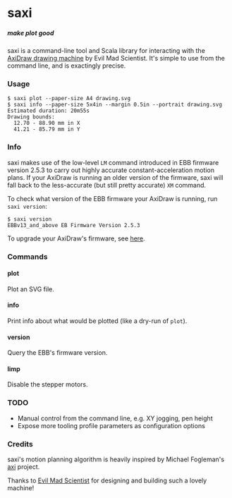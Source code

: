 # saxi
##### make plot good

saxi is a command-line tool and Scala library for interacting with the [AxiDraw
drawing machine](https://axidraw.com/) by Evil Mad Scientist. It's simple to
use from the command line, and is exactingly precise.

### Usage

```
$ saxi plot --paper-size A4 drawing.svg
$ saxi info --paper-size 5x4in --margin 0.5in --portrait drawing.svg
Estimated duration: 20m55s
Drawing bounds:
  12.70 - 88.90 mm in X
  41.21 - 85.79 mm in Y
```

### Info

saxi makes use of the low-level `LM` command introduced in EBB firmware version
2.5.3 to carry out highly accurate constant-acceleration motion plans. If your
AxiDraw is running an older version of the firmware, saxi will fall back to the
less-accurate (but still pretty accurate) `XM` command.

To check what version of the EBB firmware your AxiDraw is running, run `saxi version`:

```
$ saxi version
EBBv13_and_above EB Firmware Version 2.5.3
```

To upgrade your AxiDraw's firmware, see [here](https://github.com/evil-mad/EggBot/tree/master/EBB_firmware).

### Commands

#### plot
Plot an SVG file.
#### info
Print info about what would be plotted (like a dry-run of `plot`).
#### version
Query the EBB's firmware version.
#### limp
Disable the stepper motors.

### TODO

- Manual control from the command line, e.g. XY jogging, pen height
- Expose more tooling profile parameters as configuration options

### Credits
saxi's motion planning algorithm is heavily inspired by Michael Fogleman's
[axi](https://github.com/fogleman/axi) project.

Thanks to [Evil Mad Scientist](http://www.evilmadscientist.com/) for designing
and building such a lovely machine!
